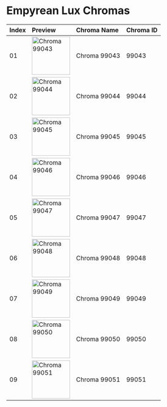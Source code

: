 # Empyrean Lux Chromas

| Index | Preview | Chroma Name | Chroma ID |
|:---|:---|:---|:---|
| 01 | <img src='https://raw.communitydragon.org/latest/plugins/rcp-be-lol-game-data/global/default/v1/champion-chroma-images/99/99043.png' alt='Chroma 99043' width='100'> | Chroma 99043 | 99043 |
| 02 | <img src='https://raw.communitydragon.org/latest/plugins/rcp-be-lol-game-data/global/default/v1/champion-chroma-images/99/99044.png' alt='Chroma 99044' width='100'> | Chroma 99044 | 99044 |
| 03 | <img src='https://raw.communitydragon.org/latest/plugins/rcp-be-lol-game-data/global/default/v1/champion-chroma-images/99/99045.png' alt='Chroma 99045' width='100'> | Chroma 99045 | 99045 |
| 04 | <img src='https://raw.communitydragon.org/latest/plugins/rcp-be-lol-game-data/global/default/v1/champion-chroma-images/99/99046.png' alt='Chroma 99046' width='100'> | Chroma 99046 | 99046 |
| 05 | <img src='https://raw.communitydragon.org/latest/plugins/rcp-be-lol-game-data/global/default/v1/champion-chroma-images/99/99047.png' alt='Chroma 99047' width='100'> | Chroma 99047 | 99047 |
| 06 | <img src='https://raw.communitydragon.org/latest/plugins/rcp-be-lol-game-data/global/default/v1/champion-chroma-images/99/99048.png' alt='Chroma 99048' width='100'> | Chroma 99048 | 99048 |
| 07 | <img src='https://raw.communitydragon.org/latest/plugins/rcp-be-lol-game-data/global/default/v1/champion-chroma-images/99/99049.png' alt='Chroma 99049' width='100'> | Chroma 99049 | 99049 |
| 08 | <img src='https://raw.communitydragon.org/latest/plugins/rcp-be-lol-game-data/global/default/v1/champion-chroma-images/99/99050.png' alt='Chroma 99050' width='100'> | Chroma 99050 | 99050 |
| 09 | <img src='https://raw.communitydragon.org/latest/plugins/rcp-be-lol-game-data/global/default/v1/champion-chroma-images/99/99051.png' alt='Chroma 99051' width='100'> | Chroma 99051 | 99051 |
